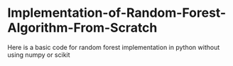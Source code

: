 # Implementation-of-Random-Forest-Algorithm-From-Scratch
Here is a basic code for random forest implementation in python without using numpy or scikit


